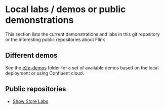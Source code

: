 # Local labs / demos or public demonstrations

This section lists the current demonstrations and labs in this git repository or the interesting public repositories about Flink

## Different demos

See the [e2e-demos](https://github.com/jbcodeforce/flink-studies/tree/master/e2e-demos) folder for a set of available demos based on the local deployment or using Confluent cloud.


## Public repositories

* [Show Store Labs]()